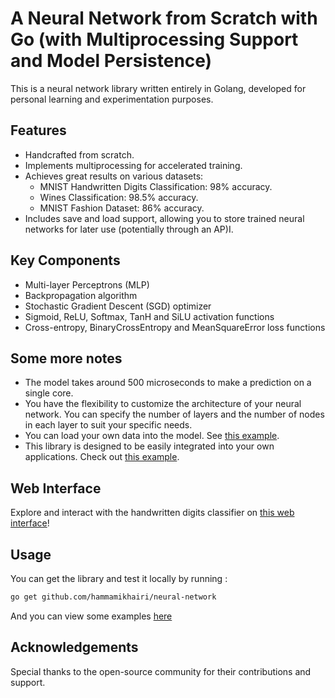 # A Neural Network from Scratch with Go (with Multiprocessing Support and Model Persistence)

This is a neural network library written entirely in Golang, developed for personal learning and experimentation purposes.

## Features

- Handcrafted from scratch.
- Implements multiprocessing for accelerated training.
- Achieves great results on various datasets:
  - MNIST Handwritten Digits Classification: 98% accuracy.
  - Wines Classification: 98.5% accuracy.
  - MNIST Fashion Dataset: 86% accuracy.
- Includes save and load support, allowing you to store trained neural networks for later use (potentially through an AP)I.

## Key Components

- Multi-layer Perceptrons (MLP)
- Backpropagation algorithm
- Stochastic Gradient Descent (SGD) optimizer
- Sigmoid, ReLU, Softmax, TanH and SiLU activation functions
- Cross-entropy, BinaryCrossEntropy and MeanSquareError loss functions

## Some more notes

- The model takes around 500 microseconds to make a prediction on a single core.
- You have the flexibility to customize the architecture of your neural network. You can specify the number of layers and the number of nodes in each layer to suit your specific needs.
- You can load your own data into the model. See [this example](https://github.com/hammamikhairi/neural-network/blob/master/Examples/LoadCustomData.go).
- This library is designed to be easily integrated into your own applications. Check out [this example](https://github.com/hammamikhairi/neural-network/blob/master/Examples/ServerIntergation.go).

## Web Interface

Explore and interact with the handwritten digits classifier on [this web interface](https://hammamikhairi.github.io/nn-front/)!

## Usage

You can get the library and test it locally by running :

```bash
go get github.com/hammamikhairi/neural-network
```

And you can view some examples [here](https://github.com/hammamikhairi/neural-network/tree/master/Examples)

## Acknowledgements

Special thanks to the open-source community for their contributions and support.
